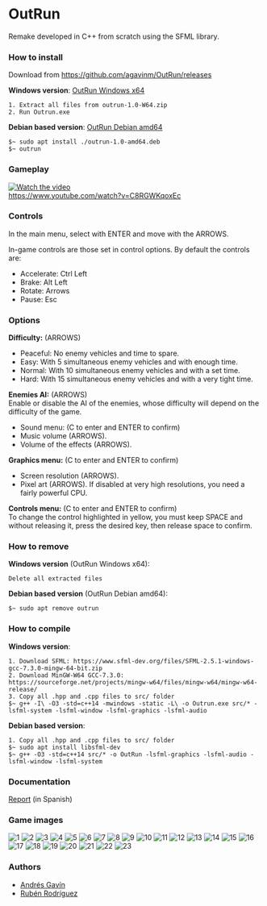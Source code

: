 # OutRun  
  
Remake developed in C++ from scratch using the SFML library.  
  
### How to install
Download from https://github.com/agavinm/OutRun/releases  
  
**Windows version**: [OutRun Windows x64](https://github.com/agavinm/OutRun/releases/download/v1.0-windows/outrun-1.0-W64.zip)
<pre><code>1. Extract all files from outrun-1.0-W64.zip
2. Run Outrun.exe
</code></pre>
**Debian based version**: [OutRun Debian amd64](https://github.com/agavinm/OutRun/releases/download/v1.0-debian/outrun-1.0-amd64.deb)
<pre><code>$~ sudo apt install ./outrun-1.0-amd64.deb
$~ outrun
</code></pre>
  
### Gameplay
[![Watch the video](https://img.youtube.com/vi/C8RGWKqoxEc/hqdefault.jpg)](https://www.youtube.com/watch?v=C8RGWKqoxEc)  
https://www.youtube.com/watch?v=C8RGWKqoxEc  
  
### Controls
In the main menu, select with ENTER and move with the ARROWS.  
  
In-game controls are those set in control options. By default the controls are:  
* Accelerate: Ctrl Left  
* Brake: Alt Left  
* Rotate: Arrows  
* Pause: Esc  
  
### Options
**Difficulty:** (ARROWS)  
* Peaceful: No enemy vehicles and time to spare.  
* Easy: With 5 simultaneous enemy vehicles and with enough time.  
* Normal: With 10 simultaneous enemy vehicles and with a set time.  
* Hard: With 15 simultaneous enemy vehicles and with a very tight time.  
  
**Enemies AI:** (ARROWS)  
 Enable or disable the AI of the enemies, whose difficulty will depend on the difficulty of the game.  
* Sound menu: (C to enter and ENTER to confirm)  
* Music volume (ARROWS).  
* Volume of the effects (ARROWS).  
  
**Graphics menu:** (C to enter and ENTER to confirm)  
* Screen resolution (ARROWS).  
* Pixel art (ARROWS). If disabled at very high resolutions, you need a fairly powerful CPU.  
    
**Controls menu:** (C to enter and ENTER to confirm)  
 To change the control highlighted in yellow, you must keep SPACE and without releasing it, press the desired key, then release space to confirm.  
  
### How to remove
**Windows version** (OutRun Windows x64):
<pre><code>Delete all extracted files
</code></pre>
**Debian based version** (OutRun Debian amd64):
<pre><code>$~ sudo apt remove outrun
</code></pre>  
  
### How to compile
**Windows version**:
<pre><code>1. Download SFML: https://www.sfml-dev.org/files/SFML-2.5.1-windows-gcc-7.3.0-mingw-64-bit.zip
2. Download MinGW-W64 GCC-7.3.0: https://sourceforge.net/projects/mingw-w64/files/mingw-w64/mingw-w64-release/
3. Copy all .hpp and .cpp files to src/ folder
$~ g++ -I\<SFMLinclude> -O3 -std=c++14 -mwindows -static -L\<SFMLlib> -o Outrun.exe src/* -lsfml-system -lsfml-window -lsfml-graphics -lsfml-audio
</code></pre>
**Debian based version**:
<pre><code>1. Copy all .hpp and .cpp files to src/ folder
$~ sudo apt install libsfml-dev
$~ g++ -O3 -std=c++14 src/* -o OutRun -lsfml-graphics -lsfml-audio -lsfml-window -lsfml-system
</code></pre>  
  
### Documentation
[Report](https://github.com/agavinm/OutRun/blob/master/doc/Informe.pdf) (in Spanish)
  
### Game images
![1](https://user-images.githubusercontent.com/37375662/83307715-a1203480-a205-11ea-9fc7-a1c30307a542.jpeg)
![2](https://user-images.githubusercontent.com/37375662/83307720-a1b8cb00-a205-11ea-9adb-58e7302b70d8.jpeg)
![3](https://user-images.githubusercontent.com/37375662/83307723-a2516180-a205-11ea-8697-027be4912447.jpeg)
![4](https://user-images.githubusercontent.com/37375662/83307724-a2516180-a205-11ea-95d1-e3e8315b03e8.jpeg)
![5](https://user-images.githubusercontent.com/37375662/83307725-a2e9f800-a205-11ea-9644-305d283fcc6a.jpeg)
![6](https://user-images.githubusercontent.com/37375662/83307727-a2e9f800-a205-11ea-8f7b-8252082f395c.jpeg)
![7](https://user-images.githubusercontent.com/37375662/83307728-a3828e80-a205-11ea-9990-2dc063a153c8.jpeg)
![8](https://user-images.githubusercontent.com/37375662/83307730-a3828e80-a205-11ea-95a1-edb1313abe11.jpeg)
![9](https://user-images.githubusercontent.com/37375662/83307734-a41b2500-a205-11ea-8a19-ec47d84c3cc1.jpeg)
![10](https://user-images.githubusercontent.com/37375662/83307735-a41b2500-a205-11ea-8f69-6dd03be5dd00.jpeg)
![11](https://user-images.githubusercontent.com/37375662/83307737-a41b2500-a205-11ea-9bcc-a1171b6d7a27.jpeg)
![12](https://user-images.githubusercontent.com/37375662/83307739-a4b3bb80-a205-11ea-96bb-bf8223d20d42.jpeg)
![13](https://user-images.githubusercontent.com/37375662/83307740-a4b3bb80-a205-11ea-885b-02d400b3d8e7.jpeg)
![14](https://user-images.githubusercontent.com/37375662/83307742-a54c5200-a205-11ea-85d4-1be52be0c8c5.jpeg)
![15](https://user-images.githubusercontent.com/37375662/83307744-a54c5200-a205-11ea-8d19-a018d90020a4.jpeg)
![16](https://user-images.githubusercontent.com/37375662/83307745-a5e4e880-a205-11ea-9b31-b21433530d0b.jpeg)
![17](https://user-images.githubusercontent.com/37375662/83307747-a5e4e880-a205-11ea-9fcf-521de82f52be.jpeg)
![18](https://user-images.githubusercontent.com/37375662/83307750-a67d7f00-a205-11ea-88e3-aa5d31887d05.jpeg)
![19](https://user-images.githubusercontent.com/37375662/83307752-a67d7f00-a205-11ea-8615-04b3ea1120d2.jpeg)
![20](https://user-images.githubusercontent.com/37375662/83307753-a7161580-a205-11ea-806e-35ec63ddde56.jpeg)
![21](https://user-images.githubusercontent.com/37375662/83307754-a7161580-a205-11ea-9d6e-d8a50189ae52.jpeg)
![22](https://user-images.githubusercontent.com/37375662/83307756-a7aeac00-a205-11ea-9a00-c39b774d0102.jpeg)
![23](https://user-images.githubusercontent.com/37375662/83307757-a7aeac00-a205-11ea-8bae-a4521fbd71de.jpeg)
  
### Authors
* [Andrés Gavín](https://github.com/agavinm)
* [Rubén Rodríguez](https://github.com/ZgzInfinity)
